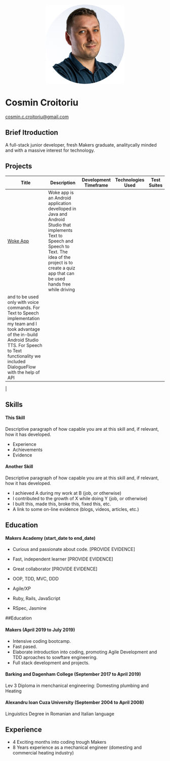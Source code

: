 <p align="center"><img src="./images/photo.png" alt="portrait" width="250"/></p>
     
# Cosmin Croitoriu
cosmin.c.croitoriu@gmail.com


## Brief Itroduction

A full-stack junior developer, fresh Makers graduate, analitycally minded and with a massive interest for technology.  

## Projects
| Title | Description | Development Timeframe | Technologies Used | Test Suites |
| --- | --- | --- | --- | --- |
| [Woke App](https://github.com/mondongos/woke-platypus) | Woke app is an Android application develloped in Java and Android Studio that implements Text to Speech and Speech to Text. The idea of the project is to create a quiz app that can be used hands free while driving
and to be used only with voice commands. For Text to Speech implementation my team and I took advantage of the in-build Android Studio TTS. For Speech to Text functionality we included DialogueFlow with the help of API| 

|
## Skills

#### This Skill

Descriptive paragraph of how capable you are at this skill and, if relevant, how it has developed.

- Experience
- Achievements
- Evidence

#### Another Skill

Descriptive paragraph of how capable you are at this skill and, if relevant, how it has developed.

- I achieved A during my work at B (job, or otherwise)
- I contributed to the growth of X while doing Y (job, or otherwise)
- I built this, made this, broke this, fixed this, etc.
- A link to some on-line evidence (blogs, videos, articles, etc.)

## Education

#### Makers Academy (start_date to end_date)

- Curious and passionate about code. [PROVIDE EVIDENCE]
- Fast, independent learner [PROVIDE EVIDENCE]
- Great collaborator [PROVIDE EVIDENCE]

- OOP, TDD, MVC, DDD
- Agile/XP
- Ruby, Rails, JavaScript
- RSpec, Jasmine

##Education

#### Makers (April 2019 to July 2019)

- Intensive coding bootcamp.
- Fast pased.
- Elaborate introduction into coding, promoting  Agile Development and TDD aproaches to     sowftare engineering.
- Full stack development and projects. 

#### Barking and Dagenham College (September 2017 to April 2019)
  Lev 3 Diploma in menchanical engineering: Domesting plumbing and Heating

#### Alexandru Ioan Cuza University (September 2004 to April 2008)
  Linguistics Degree in Romanian and Italian language

## Experience
- 4 Exciting months into coding trough Makers
- 8 Years experience as a mechanical engineer (domesting and commercial heating industry) 
